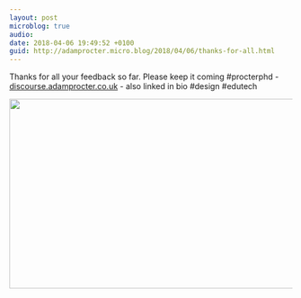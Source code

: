 ```yaml
---
layout: post
microblog: true
audio: 
date: 2018-04-06 19:49:52 +0100
guid: http://adamprocter.micro.blog/2018/04/06/thanks-for-all.html
---
```

Thanks for all your feedback so far. Please keep it coming #procterphd - [discourse.adamprocter.co.uk](http://discourse.adamprocter.co.uk) - also linked in bio #design #edutech

<img src="http://discursive.adamprocter.co.uk/uploads/2018/88e25cfa27.jpg" width="600" height="337" />
